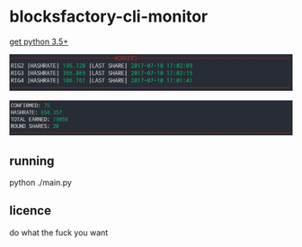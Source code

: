 # blocksfactory-cli-monitor

[get python 3.5+](https://www.python.org/)

![Image](https://github.com/fidasx/blocksfactory-pool-monitor/blob/master/preview1.PNG?raw=true)

![Image](https://github.com/fidasx/blocksfactory-pool-monitor/blob/master/preview2.PNG?raw=true)


## running

python ./main.py 

## licence

do what the fuck you want
